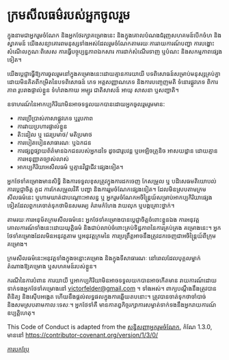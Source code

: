 # ក្រមសីលធម៌របស់អ្នកចូលរួម

ក្នុងនាមជាអ្នករួមចំណែក និងអ្នកថែរក្សាគម្រោងនេះ និងក្នុងគោលបំណងជំរុញសហគមន៍បើកចំហ និងស្វាគមន៍ 
យើងសន្យាគោរពមនុស្សទាំងអស់ដែលរួមចំណែកតាមរយៈការរាយការណ៍បញ្ហា ការបង្ហោះសំណើលក្ខណៈពិសេស 
ការធ្វើបច្ចុប្បន្នភាពឯកសារ ការដាក់សំណើរទាញ ឬបំណះ និងសកម្មភាពផ្សេងទៀត។

យើងប្តេជ្ញាធ្វើឱ្យការចូលរួមនៅក្នុងគម្រោងនេះដោយគ្មានការយាយី
បទពិសោធន៍សម្រាប់មនុស្សគ្រប់គ្នា ដោយមិនគិតពីកម្រិតនៃបទពិសោធន៍ ភេទ
អត្តសញ្ញាណភេទ និងការបញ្ចេញមតិ ទំនោរផ្លូវភេទ ពិការភាព រូបរាងផ្ទាល់ខ្លួន
ទំហំរាងកាយ អម្បូរ ជាតិសាសន៍ អាយុ សាសនា ឬសញ្ជាតិ។

ឧទាហរណ៍នៃអាកប្បកិរិយាមិនអាចទទួលយកបានដោយអ្នកចូលរួមរួមមាន:

* ការប្រើប្រាស់ភាសាផ្លូវភេទ ឬរូបភាព
* ការវាយប្រហារផ្ទាល់ខ្លួន
* តិះដៀល ឬ ជេរប្រមាថ/ មតិប្រមាថ
* ការបៀតបៀនសាធារណៈ ឬឯកជន
* ការផ្សព្វផ្សាយព័ត៌មានឯកជនរបស់អ្នកដទៃ ដូចជារូបវន្ត ឬអេឡិចត្រូនិច អាសយដ្ឋាន ដោយគ្មានការអនុញ្ញាតច្បាស់លាស់
* អាកប្បកិរិយាអសីលធម៌ ឬគ្មានវិជ្ជាជីវៈផ្សេងទៀត។

អ្នកថែទាំគម្រោងមានសិទ្ធិ និងការទទួលខុសត្រូវក្នុងការដកចេញ កែសម្រួល ឬ
បដិសេធមតិយោបល់ ការប្តេជ្ញាចិត្ត កូដ ការកែសម្រួលវិគី បញ្ហា និងការរួមចំណែកផ្សេងទៀត។
ដែលមិនស្របតាមក្រមសីលធម៌នេះ ឬហាមឃាត់ជាបណ្តោះអាសន្ន ឬ
អ្នករួមចំណែកអចិន្ត្រៃយ៍សម្រាប់អាកប្បកិរិយាផ្សេងទៀតដែលពួកគេចាត់ទុកថាមិនសមរម្យ
គំរាមកំហែង វាយលុក ឬបង្កគ្រោះថ្នាក់។

តាមរយៈការអនុម័តក្រមសីលធម៌នេះ អ្នកថែទាំគម្រោងបានប្តេជ្ញាចិត្តចំពោះខ្លួនឯង
ការអនុវត្តគោលការណ៍ទាំងនេះដោយយុត្តិធម៌ និងជាប់លាប់ចំពោះគ្រប់ទិដ្ឋភាពនៃការគ្រប់គ្រង
គម្រោងនេះ។ អ្នកថែទាំគម្រោងដែលមិនអនុវត្តតាម ឬអនុវត្តក្រមនៃ
ការប្រព្រឹត្តអាចនឹងត្រូវដកចេញជាអចិន្ត្រៃយ៍ពីក្រុមគម្រោង។

ក្រមសីលធម៌នេះអនុវត្តទាំងក្នុងចន្លោះគម្រោង និងក្នុងទីសាធារណៈ
នៅពេលដែលបុគ្គលម្នាក់តំណាងឱ្យគម្រោង ឬសហគមន៍របស់ខ្លួន។

ករណីនៃការបំពាន ការយាយី ឬអាកប្បកិរិយាមិនអាចទទួលយកបានអាចកើតមាន
រាយការណ៍ដោយទាក់ទងអ្នកថែទាំគម្រោងនៅ victorfelder@gmail.com ។ ទាំងអស់។
ពាក្យបណ្តឹងនឹងត្រូវបានពិនិត្យ និងស៊ើបអង្កេត ហើយនឹងផ្តល់លទ្ធផលក្នុងការឆ្លើយតបនោះ។
ត្រូវបានចាត់ទុកថាចាំបាច់ និងសមស្របតាមកាលៈទេសៈ។ អ្នកថែទាំគឺ
មានកាតព្វកិច្ចរក្សាការសម្ងាត់ទាក់ទងនឹងអ្នករាយការណ៍
ឧប្បត្តិហេតុ។


This Code of Conduct is adapted from the [សន្ធិសញ្ញាអ្នករួមចំណែក][homepage], កំណែ 1.3.0, មាននៅ https://contributor-covenant.org/version/1/3/0/

[homepage]: https://contributor-covenant.org

[ការបកប្រែ](README.md#translations)
